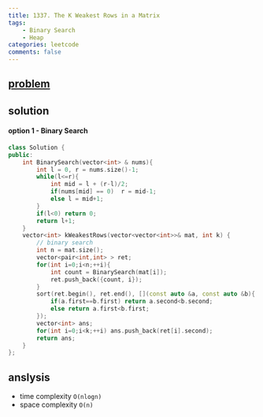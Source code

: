 ```yaml
---
title: 1337. The K Weakest Rows in a Matrix
tags:  
    - Binary Search
    - Heap
categories: leetcode
comments: false
---
```


## [problem](https://leetcode.com/problems/the-k-weakest-rows-in-a-matrix/)
## solution 
#### option 1 - Binary Search
```c++
class Solution {
public:
    int BinarySearch(vector<int> & nums){
        int l = 0, r = nums.size()-1;
        while(l<=r){
            int mid = l + (r-l)/2;
            if(nums[mid] == 0)  r = mid-1;
            else l = mid+1;
        }
        if(l<0) return 0;
        return l+1;
    }
    vector<int> kWeakestRows(vector<vector<int>>& mat, int k) {
        // binary search
        int n = mat.size();
        vector<pair<int,int> > ret;
        for(int i=0;i<n;++i){
            int count = BinarySearch(mat[i]);
            ret.push_back({count, i});
        }
        sort(ret.begin(), ret.end(), [](const auto &a, const auto &b){
            if(a.first==b.first) return a.second<b.second;
            else return a.first<b.first;
        });
        vector<int> ans;
        for(int i=0;i<k;++i) ans.push_back(ret[i].second);
        return ans;
    }
};
```

## anslysis
- time complexity `O(nlogn)`
- space complexity `O(n)`